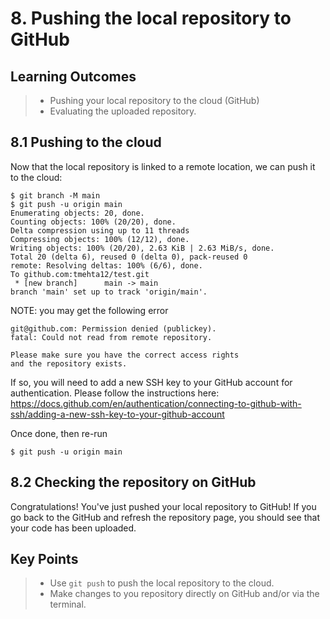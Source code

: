 # 8. Pushing the local repository to GitHub

## Learning Outcomes
> - Pushing your local repository to the cloud (GitHub)
> - Evaluating the uploaded repository.

## 8.1 Pushing to the cloud

Now that the local repository is linked to a remote location, we can push it to the cloud:

~~~console
$ git branch -M main
$ git push -u origin main
Enumerating objects: 20, done.
Counting objects: 100% (20/20), done.
Delta compression using up to 11 threads
Compressing objects: 100% (12/12), done.
Writing objects: 100% (20/20), 2.63 KiB | 2.63 MiB/s, done.
Total 20 (delta 6), reused 0 (delta 0), pack-reused 0
remote: Resolving deltas: 100% (6/6), done.
To github.com:tmehta12/test.git
 * [new branch]      main -> main
branch 'main' set up to track 'origin/main'.
~~~

NOTE: you may get the following error
~~~console
git@github.com: Permission denied (publickey).
fatal: Could not read from remote repository.

Please make sure you have the correct access rights
and the repository exists.
~~~

If so, you will need to add a new SSH key to your GitHub account for authentication. Please follow the instructions here: https://docs.github.com/en/authentication/connecting-to-github-with-ssh/adding-a-new-ssh-key-to-your-github-account 

Once done, then re-run
~~~console
$ git push -u origin main
~~~

## 8.2 Checking the repository on GitHub

Congratulations! You've just pushed your local repository to GitHub!
If you go back to the GitHub and refresh the repository page, you should see that your code has been uploaded.

## Key Points
> - Use `git push` to push the local repository to the cloud. 
> - Make changes to you repository directly on GitHub and/or via the terminal. 
